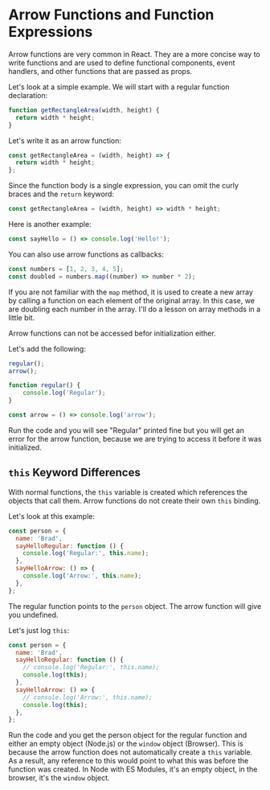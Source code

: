 # Arrow Functions and Function Expressions

Arrow functions are very common in React. They are a more concise way to write functions and are used to define functional components, event handlers, and other functions that are passed as props.

Let's look at a simple example. We will start with a regular function declaration:

```javascript
function getRectangleArea(width, height) {
  return width * height;
}
```

Let's write it as an arrow function:


```javascript
const getRectangleArea = (width, height) => {
  return width * height;
};
```

Since the function body is a single expression, you can omit the curly braces and the `return` keyword:

```javascript
const getRectangleArea = (width, height) => width * height;
```

Here is another example:

```javascript
const sayHello = () => console.log('Hello!');
```

You can also use arrow functions as callbacks:

```javascript
const numbers = [1, 2, 3, 4, 5];
const doubled = numbers.map((number) => number * 2);
```

If you are not familiar with the `map` method, it is used to create a new array by calling a function on each element of the original array. In this case, we are doubling each number in the array. I'll do a lesson on array methods in a little bit.

Arrow functions can not be accessed befor initialization either.

Let's add the following:

```javascript
regular();
arrow();

function regular() {
	console.log('Regular');
}

const arrow = () => console.log('arrow');
```
 Run the code and you will see "Regular" printed fine but you will get an error for the arrow function, because we are trying to access it before it was initialized.

## `this` Keyword Differences


With normal functions, the `this` variable is created which references the objects that call them. Arrow functions do not create their own `this` binding.

Let's look at this example:


```javascript
const person = {
  name: 'Brad',
  sayHelloRegular: function () {
    console.log('Regular:', this.name);
  },
  sayHelloArrow: () => {
    console.log('Arrow:', this.name);
  },
};

````

The regular function points to the `person` object. The arrow function will give you undefined.

Let's just log `this`:


```javascript
const person = {
  name: 'Brad',
  sayHelloRegular: function () {
    // console.log('Regular:', this.name);
    console.log(this);
  },
  sayHelloArrow: () => {
    // console.log('Arrow:', this.name);
    console.log(this);
  },
};

````

Run the code and you get the person object for the regular function and either an empty object (Node.js) or the `window` object (Browser). This is because the arrow function does not automatically create a `this` variable. As a result, any reference to this would point to what this was before the function was created. In Node with ES Modules, it's an empty object, in the browser, it's the `window` object.